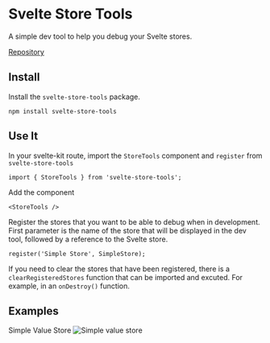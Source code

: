 # Svelte Store Tools

A simple dev tool to help you debug your Svelte stores.

[Repository](https://github.com/kaashin/svelte-store-tools)

## Install

Install the `svelte-store-tools` package.
```
npm install svelte-store-tools
```

## Use It

In your svelte-kit route, import the `StoreTools` component and `register` from `svelte-store-tools`
```
import { StoreTools } from 'svelte-store-tools';
```

Add the component

```
<StoreTools />
```

Register the stores that you want to be able to debug when in development. First parameter is the name of the store that will be displayed in the dev tool, followed by a reference to the Svelte store.

```
register('Simple Store', SimpleStore);
```

If you need to clear the stores that have been registered, there is a `clearRegisteredStores` function that can be imported and excuted. For example, in an `onDestroy()` function.

## Examples

Simple Value Store
![Simple value store](/examples/01-simple-value-store.gif "Simple Value Store")




